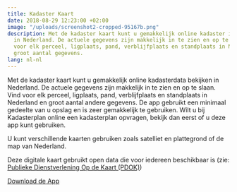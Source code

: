 ```yaml
---
title: Kadaster Kaart
date: 2018-08-29 12:23:00 +02:00
image: "/uploads/screenshot2-cropped-95167b.png"
description: Met de kadaster kaart kunt u gemakkelijk online kadaster informatie bekijken
  in Nederland. De actuele gegevens zijn makkelijk in te zien en op te slaan. Vind
  voor elk perceel, ligplaats, pand, verblijfplaats en standplaats in Nederland en
  groot aantal gegevens.
lang: nl-nl
---
```


Met de kadaster kaart kunt u gemakkelijk online kadasterdata bekijken in Nederland. De actuele gegevens zijn makkelijk in te zien en op te slaan. Vind voor elk perceel, ligplaats, pand, verblijfplaats en standplaats in Nederland en groot aantal andere gegevens. De app gebruikt een minimaal gedeelte van u opslag en is zeer gemakkelijk te gebruiken. Wilt u bij Kadasterplan online een kadasterplan opvragen, bekijk dan eerst of u deze app kunt gebruiken.

U kunt verschillende kaarten gebruiken zoals satelliet en plattegrond of de map van Nederland.

Deze digitale kaart gebruikt open data die voor iedereen beschikbaar is (zie: [Publieke Dienstverlening Op de Kaart (PDOK)](https://www.pdok.nl/))

<a class="button" href="https://play.google.com/store/apps/details?id=com.EchoSierraStudio.Kadaster_Kaart">Download de App</a>